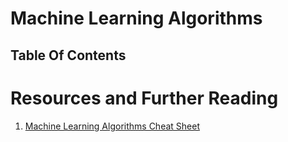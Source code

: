 # Machine Learning Algorithms

## Table Of Contents

# Resources and Further Reading

1. [Machine Learning Algorithms Cheat Sheet](https://towardsdatascience.com/machine-learning-algorithms-cheat-sheet-2f01d1d3aa37)
